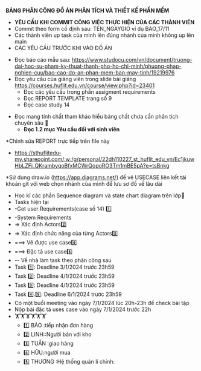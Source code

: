 **BẢNG PHÂN CÔNG ĐỒ ÁN PHÂN TÍCH VÀ THIẾT KẾ PHẦN MỀM**
- **YÊU CẦU KHI COMMIT CÔNG VIỆC THỰC HIỆN CỦA CÁC THÀNH VIÊN**
- Commit theo form cố định sau: TEN_NGAYGIO ví dụ BAO_17/11
- Các thành viên up task của mình lên đúng nhánh của mình không up lên main 
- CÁC YÊU CẦU TRƯỚC KHI VÀO ĐỒ ÁN
* Đọc báo cáo mẫu sau: https://www.studocu.com/vn/document/truong-dai-hoc-su-pham-ky-thuat-thanh-pho-ho-chi-minh/phuong-phap-nghien-cuu/bao-cao-do-an-phan-mem-ban-may-tinh/19219976
* Đọc yêu cầu của giảng viên trong slide bài giảng https://courses.huflit.edu.vn/course/view.php?id=23401
  - Đọc các yêu cầu trong phần assigment requirements 
  - Đọc REPORT TEMPLATE trang số 9
  - Đọc case study 14
- Đọc mang tính chất tham khảo hiểu bảng chất chưa cần phân tích chuyên sâu 🚩
  - **Đọc 1.2 mục Yêu cầu đối với sinh viên**

*Chỉnh sửa REPORT trực tiếp trên file này 
 - https://sthuflitedu-my.sharepoint.com/:w:/g/personal/22dh110227_st_huflit_edu_vn/Ec1jkuwHbLZFi_QKrambyqoBfxMCWrQopoRO3Tm1mBE5pA?e=tsBnkg
   
*Sử dụng draw.io (https://app.diagrams.net/) để vẽ USECASE liên kết tài khoản git với web chọn nhánh của mình để lưu sơ đồ về lâu dài 
- Học kĩ các phần Sequence diagram và state chart diagram trên lớp🚩
- Tasks hiện tại
- -Get user Requirements(case số 14) 1️⃣
- -System Requirements
- => Xác định Actors2️⃣
- => Xác định chức năng của từng Actors3️⃣
- ===> Vẽ được use case4️⃣
- ===> Đặc tả use case5️⃣
- -- Về nhà làm task theo phân công sau
- Task 1️⃣: Deadline 3/1/2024 trước 23h59
- Task 2️⃣: Deadline 4/1/2024 trước 23h59
- Task 3️⃣: Deadline 4/1/2024 trước 23h59
- Task 4️⃣.5️⃣: Deadline 6/1/2024 trước 23h59
- Có một buổi meeting vào ngày 7/1/2024 lúc 20h-23h để check bài tập
- Nộp bài đặc tả uses case vào ngày 7/1/2024 trước 22h 
- 🏋️🏋️🏋️🏋️🏋️🏋️
   - 1️⃣ BẢO :tiếp nhận đơn hàng
   - 2️⃣ LINH::Người bán với kho
   - 3️⃣ TUẤN :giao hàng
   - 4️⃣ HỮU:người mua
   - 5️⃣ THƯƠNG :Hệ thống quản lí chính:
